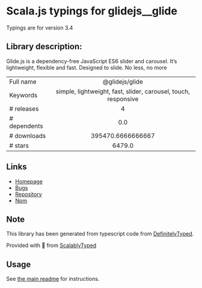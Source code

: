 
# Scala.js typings for glidejs__glide

Typings are for version 3.4

## Library description:
Glide.js is a dependency-free JavaScript ES6 slider and carousel. It’s lightweight, flexible and fast. Designed to slide. No less, no more

|                    |                 |
| ------------------ | :-------------: |
| Full name          | @glidejs/glide |
| Keywords           | simple, lightweight, fast, slider, carousel, touch, responsive |
| # releases         | 4 |
| # dependents       | 0.0 |
| # downloads        | 395470.6666666667 |
| # stars            | 6479.0 |

## Links
- [Homepage](https://glidejs.com)
- [Bugs](https://github.com/glidejs/glide/issues)
- [Repository](https://github.com/glidejs/glide)
- [Npm](https://www.npmjs.com/package/%40glidejs%2Fglide)
    


## Note
This library has been generated from typescript code from [DefinitelyTyped](https://definitelytyped.org).

Provided with :purple_heart: from [ScalablyTyped](https://github.com/oyvindberg/ScalablyTyped)

## Usage
See [the main readme](../../readme.md) for instructions.


